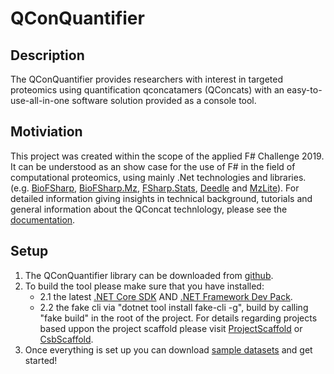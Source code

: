 # QConQuantifier
Description
-------

The QConQuantifier provides researchers with interest in targeted proteomics using quantification qconcatamers (QConcats) 
with an easy-to-use-all-in-one software solution provided as a console tool.

 
Motiviation
-------

This project was created within the scope of the applied F# Challenge 2019. 
It can be understood as an show case for the use of F# in the field of computational proteomics, 
using mainly .Net technologies and libraries. (e.g. [BioFSharp](https://github.com/CSBiology/BioFSharp), [BioFSharp.Mz](https://github.com/CSBiology/BioFSharp.Mz), [FSharp.Stats](https://github.com/CSBiology/FSharp.Stats), [Deedle](https://github.com/fslaborg/Deedle) and [MzLite](https://github.com/CSBiology/MzLite)).
For detailed information giving insights in technical background, tutorials and  
general information about the QConcat technlology, please see the [documentation](https://zimmerd.github.io/QConQuantifier/).

Setup
-------

1. The QConQuantifier library can be downloaded from <a href="https://github.com/ZimmerD/QConQuantifier">github</a>. 
2. To build the tool please make sure that you have installed:  
	- 2.1 the latest  <a href="https://dotnet.microsoft.com/download">.NET Core SDK</a> AND <a href="https://dotnet.microsoft.com/downloadr">.NET Framework Dev Pack</a>.   
	- 2.2 the fake cli via "dotnet tool install fake-cli -g", build by calling "fake build" in the root of the project. For details regarding projects based uppon the project scaffold please visit <a href="https://github.com/fsprojects/ProjectScaffold">ProjectScaffold</a> or <a href="https://github.com/CSBiology/CsbScaffold">CsbScaffold</a>. 
3. Once everything is set up you can download <a href="https://1drv.ms/u/s!Ak2uNQ51QZNO00S3QjgrSl6XDMVS">sample datasets</a> and get started! 